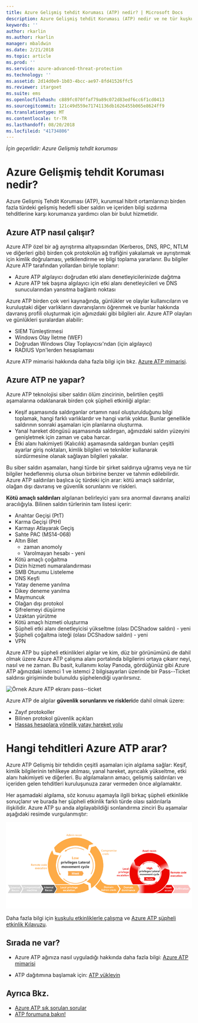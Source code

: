 ```yaml
---
title: Azure Gelişmiş tehdit Koruması (ATP) nedir? | Microsoft Docs
description: Azure Gelişmiş tehdit Koruması (ATP) nedir ve ne tür kuşkulu etkinlikleri algılama açıklar
keywords: ''
author: rkarlin
ms.author: rkarlin
manager: mbaldwin
ms.date: 2/21/2018
ms.topic: article
ms.prod: ''
ms.service: azure-advanced-threat-protection
ms.technology: ''
ms.assetid: 2d14d0e9-1b03-4bcc-ae97-8fd41526ffc5
ms.reviewer: itargoet
ms.suite: ems
ms.openlocfilehash: c889fc070ffaf79a89c072d83edf6cc6f1cd0413
ms.sourcegitcommit: 121c49d559e71741136db1626455b065e8624ff9
ms.translationtype: MT
ms.contentlocale: tr-TR
ms.lasthandoff: 08/20/2018
ms.locfileid: "41734806"
---
```

*İçin geçerlidir: Azure Gelişmiş tehdit koruması*


# <a name="what-is-azure-advanced-threat-protection"></a>Azure Gelişmiş tehdit Koruması nedir?
Azure Gelişmiş Tehdit Koruması (ATP), kurumsal hibrit ortamlarınızı birden fazla türdeki gelişmiş hedefli siber saldırı ve içeriden bilgi sızdırma tehditlerine karşı korumanıza yardımcı olan bir bulut hizmetidir.

## <a name="how-azure-atp-works"></a>Azure ATP nasıl çalışır?

Azure ATP özel bir ağ ayrıştırma altyapısından (Kerberos, DNS, RPC, NTLM ve diğerleri gibi) birden çok protokolün ağ trafiğini yakalamak ve ayrıştırmak için kimlik doğrulaması, yetkilendirme ve bilgi toplama yararlanır. Bu bilgiler Azure ATP tarafından yollardan biriyle toplanır:

-   Azure ATP algılayıcı doğrudan etki alanı denetleyicilerinizde dağıtma
-   Azure ATP tek başına algılayıcı için etki alanı denetleyicileri ve DNS sunucularından yansıtma bağlantı noktası

Azure ATP birden çok veri kaynağında, günlükler ve olaylar kullanıcıların ve kuruluştaki diğer varlıkların davranışlarını öğrenmek ve bunlar hakkında davranış profili oluşturmak için ağınızdaki gibi bilgileri alır.
Azure ATP olayları ve günlükleri şuralardan alabilir:

-   SIEM Tümleştirmesi
-   Windows Olay İletme (WEF)
-   Doğrudan Windows Olay Toplayıcısı'ndan (için algılayıcı)
-   RADIUS Vpn'lerden hesaplaması


Azure ATP mimarisi hakkında daha fazla bilgi için bkz. [Azure ATP mimarisi](atp-architecture.md).

## <a name="what-does-azure-atp-do"></a>Azure ATP ne yapar?

Azure ATP teknolojisi siber saldırı ölüm zincirinin, belirtilen çeşitli aşamalarına odaklanarak birden çok şüpheli etkinliği algılar:

-   Keşif aşamasında saldırganlar ortamın nasıl oluşturulduğunu bilgi toplamak, hangi farklı varlıklardır ve hangi varlık yoktur. Bunlar genellikle saldırının sonraki aşamaları için planlarına oluşturma.
-   Yanal hareket döngüsü aşamasında saldırgan, ağınızdaki saldırı yüzeyini genişletmek için zaman ve çaba harcar.
-   Etki alanı hakimiyeti (Kalıcılık) aşamasında saldırgan bunları çeşitli ayarlar giriş noktaları, kimlik bilgileri ve teknikler kullanarak sürdürmesine olanak sağlayan bilgileri yakalar. 

Bu siber saldırı aşamaları, hangi türde bir şirket saldırıya uğramış veya ne tür bilgiler hedeflenmiş olursa olsun birbirine benzer ve tahmin edilebilirdir.
Azure ATP saldırıları başlıca üç türdeki için arar: kötü amaçlı saldırılar, olağan dışı davranış ve güvenlik sorunlarını ve riskleri.

**Kötü amaçlı saldırıları** algılanan belirleyici yanı sıra anormal davranış analizi aracılığıyla. Bilinen saldırı türlerinin tam listesi içerir:

-   Anahtar Geçişi (PtT)
-   Karma Geçişi (PtH)
-   Karmayı Atlayarak Geçiş
-   Sahte PAC (MS14-068)
-   Altın Bilet
    -   zaman anomoly
    -   Varolmayan hesabı - yeni
-   Kötü amaçlı çoğaltma
-   Dizin hizmeti numaralandırması
-   SMB Oturumu Listeleme
-   DNS Keşfi
-   Yatay deneme yanılma 
-   Dikey deneme yanılma
-   Maymuncuk
-   Olağan dışı protokol
-   Şifrelemeyi düşürme
-   Uzaktan yürütme
-   Kötü amaçlı hizmeti oluşturma
-   Şüpheli etki alanı denetleyicisi yükseltme (olası DCShadow saldırı) - yeni
-   Şüpheli çoğaltma isteği (olası DCShadow saldırı) - yeni
-   VPN 


Azure ATP bu şüpheli etkinlikleri algılar ve kim, düz bir görünümünü de dahil olmak üzere Azure ATP çalışma alanı portalında bilgilerini ortaya çıkarır neyi, nasıl ve ne zaman. Bu basit, kullanımı kolay Panoda, gördüğünüz gibi Azure ATP ağınızdaki istemci 1 ve istemci 2 bilgisayarları üzerinde bir Pass--Ticket saldırısı girişiminde bulunuldu şüphelendiği uyarılırsınız.

 ![Örnek Azure ATP ekranı pass--ticket](media/pass-the-ticket-sa.png)


Azure ATP de algılar **güvenlik sorunlarını ve riskleri**de dahil olmak üzere:

-   Zayıf protokoller
-   Bilinen protokol güvenlik açıkları
-   [Hassas hesaplara yönelik yatay hareket yolu](use-case-lateral-movement-path.md)

# <a name="what-threats-does-azure-atp-look-for"></a>Hangi tehditleri Azure ATP arar?

Azure ATP Gelişmiş bir tehdidin çeşitli aşamaları için algılama sağlar: Keşif, kimlik bilgilerinin tehlikeye atılması, yanal hareket, ayrıcalık yükseltme, etki alanı hakimiyeti ve diğerleri. Bu algılamaların amacı, gelişmiş saldırıları ve içeriden gelen tehditleri kuruluşunuza zarar vermeden önce algılamaktır.

Her aşamadaki algılama, söz konusu aşamayla ilgili birkaç şüpheli etkinlikle sonuçlanır ve burada her şüpheli etkinlik farklı türde olası saldırılarla ilişkilidir.
Azure ATP şu anda algılayabildiği sonlandırma zinciri Bu aşamalar aşağıdaki resimde vurgulanmıştır:

![Ölüm zincirindeki yanal etkinliklere saldırı Azure ATP odaklanır](media/attack-kill-chain-small.jpg)


Daha fazla bilgi için [kuşkulu etkinliklerle çalışma](working-with-suspicious-activities.md) ve [Azure ATP şüpheli etkinlik Kılavuzu](suspicious-activity-guide.md).

## <a name="whats-next"></a>Sırada ne var?

-   Azure ATP ağınıza nasıl uyguladığı hakkında daha fazla bilgi: [Azure ATP mimarisi](atp-architecture.md)

-   ATP dağıtımına başlamak için: [ATP yükleyin](install-atp-step1.md)


## <a name="see-also"></a>Ayrıca Bkz.
- [Azure ATP sık sorulan sorular](atp-technical-faq.md)
- [ATP forumuna bakın!](https://aka.ms/azureatpcommunity)